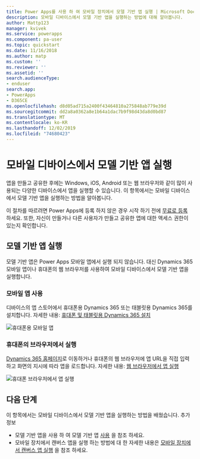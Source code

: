 ```yaml
---
title: Power Apps를 사용 하 여 모바일 장치에서 모델 기반 앱 실행 | Microsoft Docs
description: 모바일 디바이스에서 모델 기반 앱을 실행하는 방법에 대해 알아봅니다.
author: Mattp123
manager: kvivek
ms.service: powerapps
ms.component: pa-user
ms.topic: quickstart
ms.date: 11/16/2018
ms.author: matp
ms.custom: ''
ms.reviewer: ''
ms.assetid: ''
search.audienceType:
- enduser
search.app:
- PowerApps
- D365CE
ms.openlocfilehash: d8d05ad715a2400f43464810a275848ab779e39d
ms.sourcegitcommit: dd2a8a0362a8e1b64a1dac7b9f98d43da8d0bd87
ms.translationtype: MT
ms.contentlocale: ko-KR
ms.lasthandoff: 12/02/2019
ms.locfileid: "74680423"
---
```

# <a name="run-a-model-driven-app-on-a-mobile-device"></a>모바일 디바이스에서 모델 기반 앱 실행

앱을 만들고 공유한 후에는 Windows, iOS, Android 또는 웹 브라우저와 같이 많이 사용되는 다양한 디바이스에서 앱을 실행할 수 있습니다. 이 항목에서는 모바일 디바이스에서 모델 기반 앱을 실행하는 방법을 알아봅니다. 

이 절차를 따르려면 Power Apps에 등록 하지 않은 경우 시작 하기 전에 [무료로 등록](https://make.powerapps.com/signup?redirect=marketing&email=) 하세요. 또한, 자신이 만들거나 다른 사용자가 만들고 공유한 앱에 대한 액세스 권한이 있는지 확인합니다.

## <a name="run-the-model-driven-app"></a>모델 기반 앱 실행

모델 기반 앱은 Power Apps 모바일 앱에서 실행 되지 않습니다. 대신 Dynamics 365 모바일 앱이나 휴대폰의 웹 브라우저를 사용하여 모바일 디바이스에서 모델 기반 앱을 실행합니다. 

### <a name="use-the-mobile-app"></a>모바일 앱 사용
디바이스의 앱 스토어에서 휴대폰용 Dynamics 365 또는 태블릿용 Dynamics 365를 설치합니다. 자세한 내용: [휴대폰 및 태블릿용 Dynamics 365 설치](https://docs.microsoft.com/dynamics365/customer-engagement/mobile-app/install-dynamics-365-for-phones-and-tablets)

 ![휴대폰용 모바일 앱](media/run-app-client-model-driven/mobile-app-for-phone.png)

### <a name="run-in-your-phones-browser"></a>휴대폰의 브라우저에서 실행
[Dynamics 365 홈페이지](https://home.dynamics.com)로 이동하거나 휴대폰의 웹 브라우저에 앱 URL을 직접 입력하고 화면의 지시에 따라 앱을 로드합니다. 자세한 내용: [웹 브라우저에서 앱 실행](run-app-browser.md)

![휴대폰 브라우저에서 앱 실행](media/run-app-client-model-driven/web-browser-on-phone.png)


## <a name="next-steps"></a>다음 단계
이 항목에서는 모바일 디바이스에서 모델 기반 앱을 실행하는 방법을 배웠습니다. 추가 정보
- 모델 기반 앱을 사용 하 여 모델 기반 앱 [사용](use-model-driven-apps.md) 을 참조 하세요.
- 모바일 장치에서 캔버스 앱을 실행 하는 방법에 대 한 자세한 내용은 [모바일 장치에서 캔버스 앱 실행](run-app-client.md) 을 참조 하세요.
